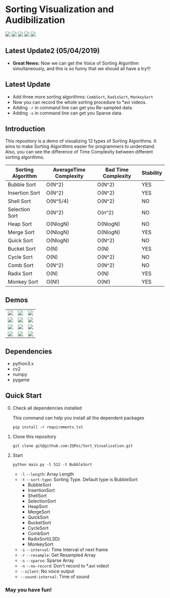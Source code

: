 [](img/sort.jpg)

# Sorting Visualization and Audibilization

![](<https://img.shields.io/badge/python3-passing-brightgreen.svg>)
![](<https://img.shields.io/badge/Video%20record-support-brightgreen.svg>)
![](<https://img.shields.io/badge/Sound-support-brightgreen.svg>)
![](<https://img.shields.io/badge/Sparse%20data-support-brightgreen.svg>)
![](<https://img.shields.io/badge/Resampling%20data-support-brightgreen.svg>)

## Latest Update2 (05/04/2019)

- **Great News:** Now we can get the Voice of Sorting Algorithm simultaneously, and this is so funny that we should all have a try!!!

## Latest Update

- Add three more sorting algorithms: `CombSort`, `RadixSort`,  `MonkeySort`
- Now you can record the whole sorting procedure to *avi videos.
- Adding `-r` in command line can get you Re-sampled data.
- Adding `-s` in command line can get you Sparse data.

## Introduction

This repository is a demo of visualizing 12 types of Sorting Algorithms. It aims to make Sorting Algorithms easier for programmers to understand. Also, you can see the difference of Time Complexity between different sorting algorithms.

| Sorting Algorithm | AverageTime Complexity | Bad Time Complexity | Stability |
| ----------------- | ---------------------- | ------------------- | --------- |
| Bubble Sort       | O(N^2)                 | O(N^2)              | YES       |
| Insertion Sort    | O(N^2)                 | O(N^2)              | YES       |
| Shell Sort        | O(N^5/4)               | O(N^2)              | NO        |
| Selection Sort    | O(N^2)                 | O(n^2)              | NO        |
| Heap Sort         | O(NlogN)               | O(NlogN)            | NO        |
| Merge Sort        | O(NlogN)               | O(NlogN)            | YES       |
| Quick Sort        | O(NlogN)               | O(N^2)              | NO        |
| Bucket Sort       | O(N)                   | O(N)                | YES       |
| Cycle Sort        | O(N)                   | O(N^2)              | NO        |
| Comb Sort         | O(N^2)                 | O(N^2)              | NO        |
| Radix Sort        | O(N)                   | O(N)                | YES       |
| Monkey Sort       | O(N!)                  | O(N!)               | YES       |

## Demos

|                            |                            |                         |
| -------------------------- | -------------------------- | ----------------------- |
| ![](img/BubbleSort.gif)    | ![](img/InsertionSort.gif) | ![](img/ShellSort.gif)  |
| ![](img/SelectionSort.gif) | ![](img/HeapSort.gif)      | ![](img/MergeSort.gif)  |
| ![](img/QuickSort.gif)     | ![](img/BucketSort.gif)    | ![](img/CycleSort.gif)  |
| ![](img/CombSort.gif)      | ![](img/RadixSort.gif)     | ![](img/MonkeySort.gif) |

## Dependencies

- python3.x
- cv2
- numpy
- pygame

## Quick Start

0. Check all dependencies installed

      This command can help you install all the dependent packages

      `pip install -r requirements.txt`

1. Clone this repository

   `git clone git@github.com:ZQPei/Sort_Visualization.git`

2. Start

   `python main.py -l 512 -t BubbleSort`

   - `-l` `--length`: Array Length
   - `-t` `--sort-type`: Sorting Type. Default type is BubbleSort
     - BubbleSort
     - InsertionSort
     - ShellSort
     - SelectionSort
     - HeapSort
     - MergeSort
     - QuickSort
     - BucketSort
     - CycleSort
     - CombSort
     - RadixSort(LSD)
     - MonkeySort
   - `-i` `--interval`: Time Interval of next frame
   - `-r` `--resample`: Get Resampled Array
   - `-s` `--sparse`: Sparse Array
   - `-n` `--no-record`: Don't record to *.avi video!
   - `--silent`: No voice output
   - `--sound-interval`: Time of sound


### May you have fun!


